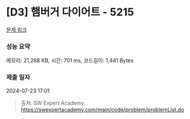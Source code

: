 # [D3] 햄버거 다이어트 - 5215 

[문제 링크](https://swexpertacademy.com/main/code/problem/problemDetail.do?contestProbId=AWT-lPB6dHUDFAVT) 

### 성능 요약

메모리: 21,268 KB, 시간: 701 ms, 코드길이: 1,441 Bytes

### 제출 일자

2024-07-23 17:01



> 출처: SW Expert Academy, https://swexpertacademy.com/main/code/problem/problemList.do